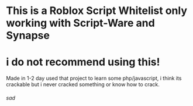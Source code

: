 # This is a Roblox Script Whitelist only working with Script-Ware and Synapse

# i do not recommend using this!


Made in 1-2 day used that project to learn some php/javascript, i think its crackable but i never cracked something or know how to crack.


###### sad